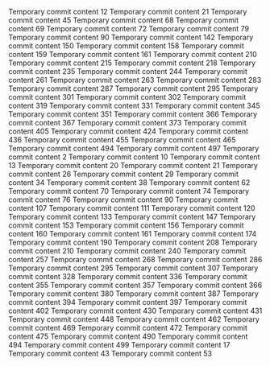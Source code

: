 Temporary commit content 12
Temporary commit content 21
Temporary commit content 45
Temporary commit content 68
Temporary commit content 69
Temporary commit content 72
Temporary commit content 79
Temporary commit content 90
Temporary commit content 142
Temporary commit content 150
Temporary commit content 158
Temporary commit content 159
Temporary commit content 161
Temporary commit content 210
Temporary commit content 215
Temporary commit content 218
Temporary commit content 235
Temporary commit content 244
Temporary commit content 261
Temporary commit content 263
Temporary commit content 283
Temporary commit content 287
Temporary commit content 295
Temporary commit content 301
Temporary commit content 302
Temporary commit content 319
Temporary commit content 331
Temporary commit content 345
Temporary commit content 351
Temporary commit content 366
Temporary commit content 367
Temporary commit content 373
Temporary commit content 405
Temporary commit content 424
Temporary commit content 436
Temporary commit content 455
Temporary commit content 465
Temporary commit content 494
Temporary commit content 497
Temporary commit content 2
Temporary commit content 10
Temporary commit content 13
Temporary commit content 20
Temporary commit content 21
Temporary commit content 26
Temporary commit content 29
Temporary commit content 34
Temporary commit content 38
Temporary commit content 62
Temporary commit content 70
Temporary commit content 74
Temporary commit content 76
Temporary commit content 90
Temporary commit content 107
Temporary commit content 111
Temporary commit content 120
Temporary commit content 133
Temporary commit content 147
Temporary commit content 153
Temporary commit content 156
Temporary commit content 160
Temporary commit content 161
Temporary commit content 174
Temporary commit content 190
Temporary commit content 208
Temporary commit content 210
Temporary commit content 240
Temporary commit content 257
Temporary commit content 268
Temporary commit content 286
Temporary commit content 295
Temporary commit content 307
Temporary commit content 328
Temporary commit content 336
Temporary commit content 355
Temporary commit content 357
Temporary commit content 366
Temporary commit content 380
Temporary commit content 387
Temporary commit content 394
Temporary commit content 397
Temporary commit content 402
Temporary commit content 430
Temporary commit content 431
Temporary commit content 448
Temporary commit content 462
Temporary commit content 469
Temporary commit content 472
Temporary commit content 475
Temporary commit content 490
Temporary commit content 494
Temporary commit content 499
Temporary commit content 17
Temporary commit content 43
Temporary commit content 53
